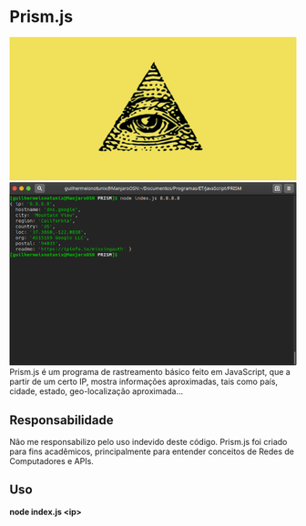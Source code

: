 # Prism.js
<img src="Prism.js.png" alt="Logotipo do Prism.js">
<img src="screenshot.png" alt="Screenshot do Prism.js em execução com o DNS do Google">
Prism.js é um programa de rastreamento básico feito em JavaScript, que a partir de um certo IP, mostra informações aproximadas, tais como país, cidade, estado, geo-localização aproximada...

<h2>Responsabilidade</h2>
Não me responsabilizo pelo uso indevido deste código. Prism.js foi criado para fins acadêmicos, principalmente para entender conceitos de Redes de Computadores e APIs.

<h2>Uso</h2>
<b>node index.js &lt;ip&gt;</b>
